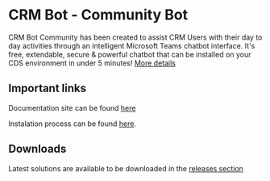 # CRM Bot - Community Bot

CRM Bot Community has been created to assist CRM Users with their day to day activities through an intelligent Microsoft Teams chatbot interface. It's free, extendable, secure & powerful chatbot that can be installed on your CDS environment in under 5 minutes! [More details](https://docs.crmbot.ai/docs/#welcome-to-crm-bot-community)

## Important links

Documentation site can be found [here](https://docs.crmbot.ai/)

Instalation process can be found [here](https://docs.crmbot.ai/docs/installation/).

## Downloads

Latest solutions are available to be downloaded in the [releases section](https://github.com/crmbot-ai/crmbot-community/releases/) 
